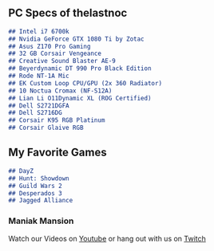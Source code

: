 ## PC Specs of thelastnoc

```markdown
## Intel i7 6700k
## Nvidia GeForce GTX 1080 Ti by Zotac
## Asus Z170 Pro Gaming
## 32 GB Corsair Vengeance
## Creative Sound Blaster AE-9
## Beyerdynamic DT 990 Pro Black Edition
## Rode NT-1A Mic
## EK Custom Loop CPU/GPU (2x 360 Radiator)
## 10 Noctua Cromax (NF-S12A)
## Lian Li O11Dynamic XL (ROG Certified)
## Dell S2721DGFA
## Dell S2716DG
## Corsair K95 RGB Platinum
## Corsair Glaive RGB
```
## My Favorite Games
```markdown
## DayZ
## Hunt: Showdown
## Guild Wars 2
## Desperados 3
## Jagged Alliance 
```

### Maniak Mansion
Watch our Videos on [Youtube](https://www.youtube.com/channel/UCs5pe7wlhNFRWvAF_xASGvQ) or hang out with us on [Twitch](https://www.twitch.tv/maniakmansion)
